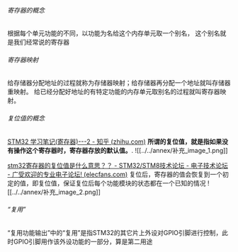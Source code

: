
###### 寄存器的概念
根据每个单元功能的不同，以功能为名给这个内存单元取一个别名， 这个别名就是我们经常说的寄存器

###### 寄存器映射
给存储器分配地址的过程就称为存储器映射；给存储器再分配一个地址就叫存储器重映射。
给已经分配好地址的有特定功能的内存单元取别名的过程就叫寄存器映射。

###### 复位值的概念

[STM32 学习笔记(寄存器)---2 - 知乎 (zhihu.com)](https://zhuanlan.zhihu.com/p/206476640)
**所谓的复位值，就是指如果没有操作这个寄存器时，寄存器存放的默认值。**.
![[../../annex/补充_image_1.png]]


[stm32寄存器的复位值是什么意思？？ - STM32/STM8技术论坛 - 电子技术论坛 - 广受欢迎的专业电子论坛! (elecfans.com)](https://bbs.elecfans.com/jishu_1866010_1_1.html)
复位后，寄存器的值会恢复到一个初定的值，即复位值，保证复位后每个功能模块的状态都在一个已知的情况
![[../../annex/补充_image_2.png]]


###### “复用”
“复用功能输出”中的“复用”是指STM32的其它片上外设对GPIO引脚进行控制，此时GPIO引脚用作该外设功能的一部分，算是第二用途










































